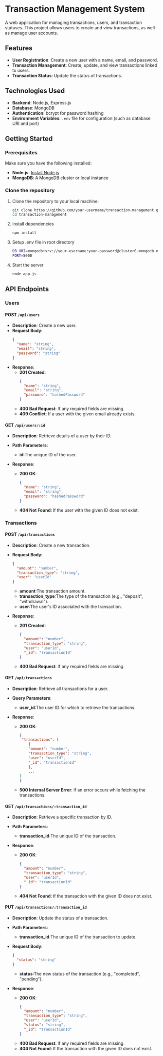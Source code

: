# Transaction Management System

A web application for managing transactions, users, and transaction statuses. This project allows users to create and view transactions, as well as manage user accounts.

## Features

- **User Registration**: Create a new user with a name, email, and password.
- **Transaction Management**: Create, update, and view transactions linked to users.
- **Transaction Status**: Update the status of transactions.

## Technologies Used

- **Backend**: Node.js, Express.js
- **Database**: MongoDB
- **Authentication**: bcrypt for password hashing
- **Environment Variables**: `.env` file for configuration (such as database URI and port)

## Getting Started

### Prerequisites

Make sure you have the following installed:

- **Node.js**: [Install Node.js](https://nodejs.org/)
- **MongoDB**: A MongoDB cluster or local instance

### Clone the repository

1. Clone the repository to your local machine:

   ```bash
   git clone https://github.com/your-username/transaction-management.git
   cd transaction-management
   ```

2. Install dependencies

   ```bash
   npm install
   ```

3. Setup .env file in root directory

   ```bash
   DB_URI=mongodb+srv://your-username:your-password@cluster0.mongodb.net/your-database-name
   PORT=5000
   ```

4. Start the server

   ```bash
   node app.js
   ```

## API Endpoints

### Users

#### POST `/api/users`

- **Description**: Create a new user.
- **Request Body**:
  ```json
  {
    "name": "string",
    "email": "string",
    "password": "string"
  }
  ```
- **Response**:
  - **201 Created**:
    ```json
    {
      "name": "string",
      "email": "string",
      "password": "hashedPassword"
    }
    ```
  - **400 Bad Request**: If any required fields are missing.
  - **409 Conflict**: If a user with the given email already exists.

#### GET `/api/users/:id`

- **Description**: Retrieve details of a user by their ID.
- **Path Parameters**:

  - **id**:The unique ID of the user.

- **Response**:
  - **200 OK**:
    ```json
    {
      "name": "string",
      "email": "string",
      "password": "hashedPassword"
    }
    ```
  - **404 Not Found**: If the user with the given ID does not exist.

### Transactions

#### POST `/api/transactions`

- **Description**: Create a new transaction.
- **Request Body**:

  ```json
  {
    "amount": "number",
    "transaction_type": "string",
    "user": "userId"
  }
  ```

  - **amount**:The transaction amount.
  - **transaction_type**:The type of the transaction (e.g., "deposit", "withdrawal").
  - **user**:The user's ID associated with the transaction.

- **Response**:
  - **201 Created**:
    ```json
    {
      "amount": "number",
      "transaction_type": "string",
      "user": "userId",
      "_id": "transactionId"
    }
    ```
  - **400 Bad Request**: If any required fields are missing.

#### GET `/api/transactions`

- **Description**: Retrieve all transactions for a user.
- **Query Parameters**:

  - **user_id**:The user ID for which to retrieve the transactions.

- **Response**:
  - **200 OK**:
    ```json
    {
     "transactions": [
        {
        "amount": "number",
        "transaction_type": "string",
        "user": "userId",
        "_id": "transactionId"
        },
        ...
    ]
    }
    ```
  - **500 Internal Server Error**: If an error occurs while fetching the transactions.

#### GET `/api/transactions/:transaction_id`

- **Description**: Retrieve a specific transaction by ID.
- **Path Parameters**:

  - **transaction_id**:The unique ID of the transaction.

- **Response**:
  - **200 OK**:
    ```json
    {
      "amount": "number",
      "transaction_type": "string",
      "user": "userId",
      "_id": "transactionId"
    }
    ```
  - **404 Not Found**: If the transaction with the given ID does not exist.

#### PUT `/api/transactions/:transaction_id`

- **Description**: Update the status of a transaction.
- **Path Parameters**:

  - **transaction_id**:The unique ID of the transaction to update.

- **Request Body**:

  ```json
  {
    "status": "string"
  }
  ```

  - **status**:The new status of the transaction (e.g., "completed", "pending").

- **Response**:
  - **200 OK**:
    ```json
    {
      "amount": "number",
      "transaction_type": "string",
      "user": "userId",
      "status": "string",
      "_id": "transactionId"
    }
    ```
  - **400 Bad Request**: If any required fields are missing.
  - **404 Not Found**: If the transaction with the given ID does not exist.
